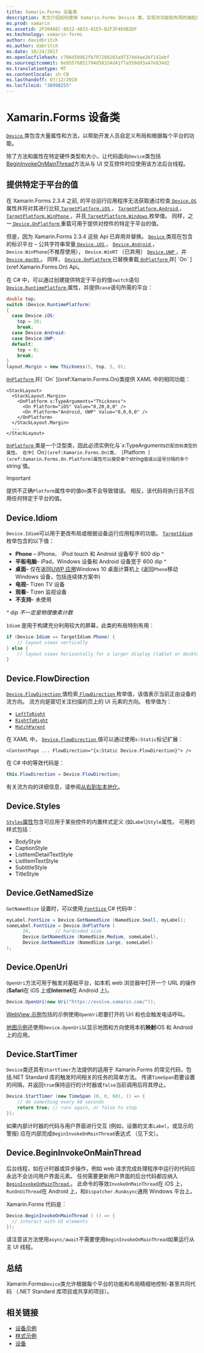 ```yaml
---
title: Xamarin.Forms 设备类
description: 本文介绍如何使用 Xamarin.Forms Device 类，实现对功能和布局的细粒度控制，根据每个平台。
ms.prod: xamarin
ms.assetid: 2F304AEC-8612-4833-81E5-B2F3F469B2DF
ms.technology: xamarin-forms
author: davidbritch
ms.author: dabritch
ms.date: 10/24/2017
ms.openlocfilehash: c706d50962fb707208203a97374d4ae26f141ebf
ms.sourcegitcommit: 6e955f6851794d58334d41f7a550d93a47e834d2
ms.translationtype: MT
ms.contentlocale: zh-CN
ms.lasthandoff: 07/12/2018
ms.locfileid: "38998255"
---
```

# <a name="xamarinforms-device-class"></a>Xamarin.Forms 设备类

[ `Device` ](xref:Xamarin.Forms.Device)类包含大量属性和方法，以帮助开发人员自定义布局和根据每个平台的功能。

除了方法和属性在特定硬件类型和大小，让代码面向`Device`类包括[BeginInvokeOnMainThread](#Device_BeginInvokeOnMainThread)方法从与 UI 交互控件时应使用该方法后台线程。

<a name="providing-platform-values" />

## <a name="providing-platform-specific-values"></a>提供特定于平台的值

在 Xamarin.Forms 2.3.4 之前, 的平台运行应用程序无法获取通过检查[ `Device.OS` ](xref:Xamarin.Forms.Device.OS)属性并将对其进行比较[ `TargetPlatform.iOS` ](xref:Xamarin.Forms.TargetPlatform.iOS)， [`TargetPlatform.Android` ](xref:Xamarin.Forms.TargetPlatform.Android)， [ `TargetPlatform.WinPhone` ](xref:Xamarin.Forms.TargetPlatform.WinPhone)，并且[ `TargetPlatform.Windows` ](xref:Xamarin.Forms.TargetPlatform.Windows)枚举值。 同样，之一[ `Device.OnPlatform` ](xref:Xamarin.Forms.Device.OnPlatform(System.Action,System.Action,System.Action,System.Action))重载可用于提供对控件的特定于平台的值。

但是，因为 Xamarin.Forms 2.3.4 这些 Api 已弃用并替换。 [ `Device` ](xref:Xamarin.Forms.Device)类现在包含的标识平台 – 公共字符串常量[ `Device.iOS` ](xref:Xamarin.Forms.Device.iOS)， [ `Device.Android` ](xref:Xamarin.Forms.Device.Android)， `Device.WinPhone`(不推荐使用）， `Device.WinRT` （已弃用） [ `Device.UWP` ](xref:Xamarin.Forms.Device.UWP)，并[ `Device.macOS` ](xref:Xamarin.Forms.Device.macOS)。 同样， [ `Device.OnPlatform` ](xref:Xamarin.Forms.Device.OnPlatform(System.Action,System.Action,System.Action,System.Action))已替换重载[ `OnPlatform` ](xref:Xamarin.Forms.OnPlatform`1)并[ `On` ](xref:Xamarin.Forms.On) Api。

在 C# 中，可以通过创建提供特定于平台的值`switch`语句[ `Device.RuntimePlatform` ](xref:Xamarin.Forms.Device.RuntimePlatform)属性，并提供`case`语句所需的平台：

```csharp
double top;
switch (Device.RuntimePlatform)
{
  case Device.iOS:
    top = 20;
    break;
  case Device.Android:
  case Device.UWP:
  default:
    top = 0;
    break;
}
layout.Margin = new Thickness(5, top, 5, 0);
```

[ `OnPlatform` ](xref:Xamarin.Forms.OnPlatform`1)并[ `On` ](xref:Xamarin.Forms.On)类提供 XAML 中的相同功能：

```xaml
<StackLayout>
  <StackLayout.Margin>
    <OnPlatform x:TypeArguments="Thickness">
      <On Platform="iOS" Value="0,20,0,0" />
      <On Platform="Android, UWP" Value="0,0,0,0" />
    </OnPlatform>
  </StackLayout.Margin>
  ...
</StackLayout>
```

[ `OnPlatform` ](xref:Xamarin.Forms.OnPlatform`1)类是一个泛型类，因此必须实例化与`x:TypeArguments`匹配目标类型的属性。 在中[ `On` ](xref:Xamarin.Forms.On)类， [ `Platform` ](xref:Xamarin.Forms.On.Platform)属性可以接受单个`string`值或以逗号分隔的多个`string`值。

> [!IMPORTANT]
> 提供不正确`Platform`属性中的值`On`类不会导致错误。 相反，该代码将执行且不应用任何特定于平台的值。

<a name="Device_Idiom" />

## <a name="deviceidiom"></a>Device.Idiom

`Device.Idiom`可以用于更改布局或根据设备运行应用程序的功能。 [ `TargetIdiom` ](xref:Xamarin.Forms.TargetIdiom)枚举包含的以下值：

-  **Phone** – iPhone、 iPod touch 和 Android 设备窄于 600 dip ^
-  **平板电脑**– iPad，Windows 设备和 Android 设备宽于 600 dip ^
-  **桌面**– 仅在返回[UWP 应用](~/xamarin-forms/platform/windows/installation/index.md)Windows 10 桌面计算机上 (返回`Phone`移动 Windows 设备，包括连续体方案中)
-  **电视**– Tizen TV 设备
-  **观看**– Tizen 监视设备
-  **不支持**– 未使用

*^ dip 不一定是物理像素计数*

`Idiom` 是用于构建充分利用较大的屏幕，此类的布局特别有用：

```csharp
if (Device.Idiom == TargetIdiom.Phone) {
    // layout views vertically
} else {
    // layout views horizontally for a larger display (tablet or desktop)
}
```

## <a name="deviceflowdirection"></a>Device.FlowDirection

[ `Device.FlowDirection` ](xref:Xamarin.Forms.VisualElement.FlowDirection)值检索[ `FlowDirection` ](xref:Xamarin.Forms.FlowDirection)枚举值，该值表示当前正由设备的流方向。 流方向是密切关注扫描的页上的 UI 元素的方向。 枚举值为：

- [`LeftToRight`](xref:Xamarin.Forms.FlowDirection.LeftToRight)
- [`RightToRight`](xref:Xamarin.Forms.FlowDirection.RightToLeft)
- [`MatchParent`](xref:Xamarin.Forms.FlowDirection.MatchParent)

在 XAML 中， [ `Device.FlowDirection` ](xref:Xamarin.Forms.VisualElement.FlowDirection)值可以通过使用`x:Static`标记扩展：

```xaml
<ContentPage ... FlowDirection="{x:Static Device.FlowDirection}"> />
```

在 C# 中的等效代码是：

```csharp
this.FlowDirection = Device.FlowDirection;
```

有关流方向的详细信息，请参阅[从右到左本地化](~/xamarin-forms/app-fundamentals/localization/right-to-left.md)。

<a name="Device_Styles" />

## <a name="devicestyles"></a>Device.Styles

[ `Styles`属性](~/xamarin-forms/user-interface/styles/index.md)包含可应用于某些控件的内置样式定义 (如`Label`)`Style`属性。 可用的样式包括：

* BodyStyle
* CaptionStyle
* ListItemDetailTextStyle
* ListItemTextStyle
* SubtitleStyle
* TitleStyle

<a name="Device_GetNamedSize" />

## <a name="devicegetnamedsize"></a>Device.GetNamedSize

`GetNamedSize` 设置时，可以使用[ `FontSize` ](~/xamarin-forms/user-interface/text/fonts.md) C# 代码中：

```csharp
myLabel.FontSize = Device.GetNamedSize (NamedSize.Small, myLabel);
someLabel.FontSize = Device.OnPlatform (
      24,         // hardcoded size
      Device.GetNamedSize (NamedSize.Medium, someLabel),
      Device.GetNamedSize (NamedSize.Large, someLabel)
);
```

<a name="Device_OpenUri" />

## <a name="deviceopenuri"></a>Device.OpenUri

`OpenUri`方法可用于触发对基础平台，如本机 web 浏览器中打开一个 URL 的操作 (**Safari**在 iOS 上或**Internet**在 Android 上)。

```csharp
Device.OpenUri(new Uri("https://evolve.xamarin.com/"));
```

[WebView 示例](https://github.com/xamarin/xamarin-forms-samples/blob/master/WorkingWithWebview/WorkingWithWebview/WebAppPage.cs)包括的示例使用`OpenUri`若要打开的 Url 和也会触发电话呼叫。

[地图示例](https://github.com/xamarin/xamarin-forms-samples/blob/master/WorkingWithMaps/WorkingWithMaps/MapAppPage.cs)还使用`Device.OpenUri`以显示地图和方向使用本机**映射**iOS 和 Android 上的应用。

<a name="Device_StartTimer" />

## <a name="devicestarttimer"></a>Device.StartTimer

`Device`类还具有`StartTimer`方法提供的适用于 Xamarin.Forms 的常见代码，包括.NET Standard 库的触发时间相关的任务的简单方法。 传递`TimeSpan`若要设置的间隔，并返回`true`保持运行的计时器或`false`当前调用后将其停止。

```csharp
Device.StartTimer (new TimeSpan (0, 0, 60), () => {
    // do something every 60 seconds
    return true; // runs again, or false to stop
});
```

如果内部计时器的代码与用户界面进行交互 (例如，设置的文本`Label`，或显示的警报) 应在内部完成`BeginInvokeOnMainThread`表达式 （见下文）。

<a name="Device_BeginInvokeOnMainThread" />

## <a name="devicebegininvokeonmainthread"></a>Device.BeginInvokeOnMainThread

后台线程，如在计时器或异步操作，例如 web 请求完成处理程序中运行的代码应永远不会访问用户界面元素。 任何需要更新用户界面的后台代码都应纳入[ `BeginInvokeOnMainThread` ](xref:Xamarin.Forms.Device.BeginInvokeOnMainThread(System.Action))。 此命令的等效`InvokeOnMainThread`在 iOS 上，`RunOnUiThread`在 Android 上，和`Dispatcher.RunAsync`通用 Windows 平台上。

Xamarin.Forms 代码是：

```csharp
Device.BeginInvokeOnMainThread ( () => {
  // interact with UI elements
});
```

请注意该方法使用`async/await`不需要使用`BeginInvokeOnMainThread`如果运行从主 UI 线程。

## <a name="summary"></a>总结

Xamarin.Forms`Device`类允许根据每个平台的功能和布局精细地控制-甚至共同代码 （.NET Standard 库项目或共享的项目）。


## <a name="related-links"></a>相关链接

- [设备示例](https://developer.xamarin.com/samples/xamarin-forms/WorkingWithDevice/)
- [样式示例](https://developer.xamarin.com/samples/xamarin-forms/WorkingWithStyles/)
- [设备](xref:Xamarin.Forms.Device)

